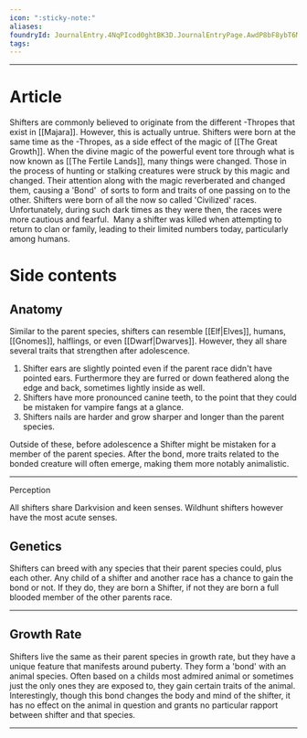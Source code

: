 ```yaml
---
icon: ":sticky-note:"
aliases: 
foundryId: JournalEntry.4NqPIcod0ghtBK3D.JournalEntryPage.AwdP8bF8ybT6MPJY
tags:
---
```

---
# Article
Shifters are commonly believed to originate from the different -Thropes that exist in [[Majara]]. However, this is actually untrue. Shifters were born at the same time as the -Thropes, as a side effect of the magic of [[The Great Growth]]. When the divine magic of the powerful event tore through what is now known as [[The Fertile Lands]], many things were changed. Those in the process of hunting or stalking creatures were struck by this magic and changed. Their attention along with the magic reverberated and changed them, causing a 'Bond'  of sorts to form and traits of one passing on to the other. Shifters were born of all the now so called 'Civilized' races. Unfortunately, during such dark times as they were then, the races were more cautious and fearful.  Many a shifter was killed when attempting to return to clan or family, leading to their limited numbers today, particularly among humans.


# Side contents
## Anatomy

Similar to the parent species, shifters can resemble [[Elf|Elves]], humans, [[Gnomes]], halflings, or even [[Dwarf|Dwarves]]. However, they all share several traits that strengthen after adolescence.

1.  Shifter ears are slightly pointed even if the parent race didn't have pointed ears. Furthermore they are furred or down feathered along the edge and back, sometimes lightly inside as well. 
2.  Shifters have more pronounced canine teeth, to the point that they could be mistaken for vampire fangs at a glance.
3.  Shifters nails are harder and grow sharper and longer than the parent species. 

Outside of these, before adolescence a Shifter might be mistaken for a member of the parent species. After the bond, more traits related to the bonded creature will often emerge, making them more notably animalistic.

* * *

Perception

All shifters share Darkvision and keen senses. Wildhunt shifters however have the most acute senses.

## Genetics

Shifters can breed with any species that their parent species could, plus each other. Any child of a shifter and another race has a chance to gain the bond or not. If they do, they are born a Shifter, if not they are born a full blooded member of the other parents race.

* * *

## Growth Rate

Shifters live the same as their parent species in growth rate, but they have a unique feature that manifests around puberty. They form a 'bond' with an animal species. Often based on a childs most admired animal or sometimes just the only ones they are exposed to, they gain certain traits of the animal. Interestingly, though this bond changes the body and mind of the shifter, it has no effect on the animal in question and grants no particular rapport between shifter and that species.

* * *